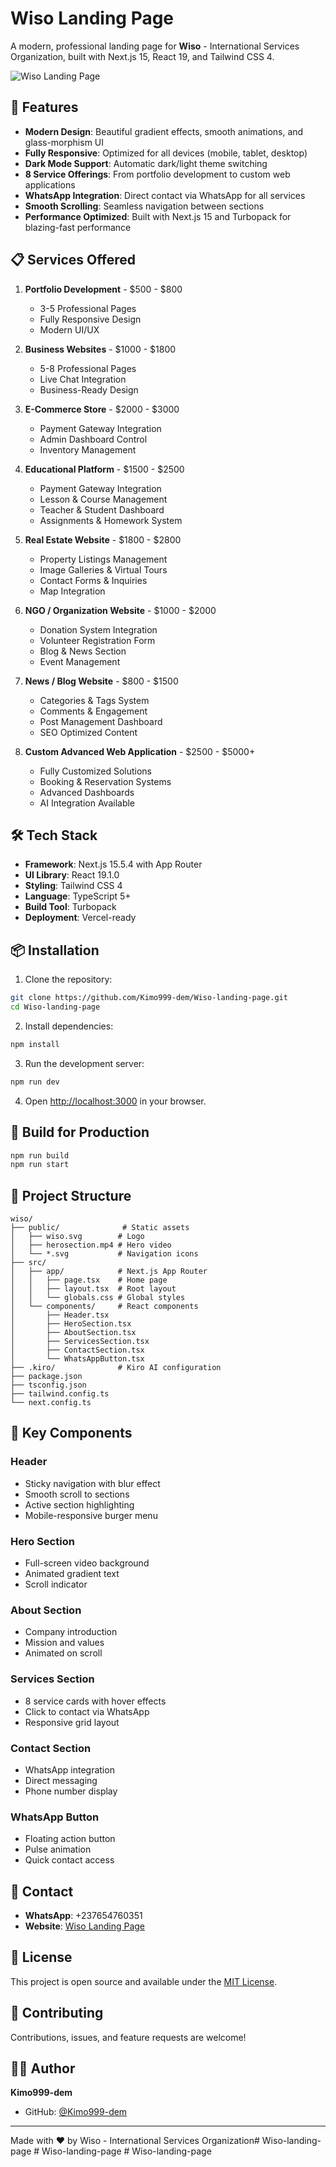 # Wiso Landing Page

A modern, professional landing page for **Wiso** - International Services Organization, built with Next.js 15, React 19, and Tailwind CSS 4.

![Wiso Landing Page](public/wiso.svg)

## 🚀 Features

- **Modern Design**: Beautiful gradient effects, smooth animations, and glass-morphism UI
- **Fully Responsive**: Optimized for all devices (mobile, tablet, desktop)
- **Dark Mode Support**: Automatic dark/light theme switching
- **8 Service Offerings**: From portfolio development to custom web applications
- **WhatsApp Integration**: Direct contact via WhatsApp for all services
- **Smooth Scrolling**: Seamless navigation between sections
- **Performance Optimized**: Built with Next.js 15 and Turbopack for blazing-fast performance

## 📋 Services Offered

1. **Portfolio Development** - $500 - $800
   - 3-5 Professional Pages
   - Fully Responsive Design
   - Modern UI/UX

2. **Business Websites** - $1000 - $1800
   - 5-8 Professional Pages
   - Live Chat Integration
   - Business-Ready Design

3. **E-Commerce Store** - $2000 - $3000
   - Payment Gateway Integration
   - Admin Dashboard Control
   - Inventory Management

4. **Educational Platform** - $1500 - $2500
   - Payment Gateway Integration
   - Lesson & Course Management
   - Teacher & Student Dashboard
   - Assignments & Homework System

5. **Real Estate Website** - $1800 - $2800
   - Property Listings Management
   - Image Galleries & Virtual Tours
   - Contact Forms & Inquiries
   - Map Integration

6. **NGO / Organization Website** - $1000 - $2000
   - Donation System Integration
   - Volunteer Registration Form
   - Blog & News Section
   - Event Management

7. **News / Blog Website** - $800 - $1500
   - Categories & Tags System
   - Comments & Engagement
   - Post Management Dashboard
   - SEO Optimized Content

8. **Custom Advanced Web Application** - $2500 - $5000+
   - Fully Customized Solutions
   - Booking & Reservation Systems
   - Advanced Dashboards
   - AI Integration Available

## 🛠️ Tech Stack

- **Framework**: Next.js 15.5.4 with App Router
- **UI Library**: React 19.1.0
- **Styling**: Tailwind CSS 4
- **Language**: TypeScript 5+
- **Build Tool**: Turbopack
- **Deployment**: Vercel-ready

## 📦 Installation

1. Clone the repository:
```bash
git clone https://github.com/Kimo999-dem/Wiso-landing-page.git
cd Wiso-landing-page
```

2. Install dependencies:
```bash
npm install
```

3. Run the development server:
```bash
npm run dev
```

4. Open [http://localhost:3000](http://localhost:3000) in your browser.

## 🚀 Build for Production

```bash
npm run build
npm run start
```

## 📁 Project Structure

```
wiso/
├── public/              # Static assets
│   ├── wiso.svg        # Logo
│   ├── herosection.mp4 # Hero video
│   └── *.svg           # Navigation icons
├── src/
│   ├── app/            # Next.js App Router
│   │   ├── page.tsx    # Home page
│   │   ├── layout.tsx  # Root layout
│   │   └── globals.css # Global styles
│   └── components/     # React components
│       ├── Header.tsx
│       ├── HeroSection.tsx
│       ├── AboutSection.tsx
│       ├── ServicesSection.tsx
│       ├── ContactSection.tsx
│       └── WhatsAppButton.tsx
├── .kiro/              # Kiro AI configuration
├── package.json
├── tsconfig.json
├── tailwind.config.ts
└── next.config.ts
```

## 🎨 Key Components

### Header
- Sticky navigation with blur effect
- Smooth scroll to sections
- Active section highlighting
- Mobile-responsive burger menu

### Hero Section
- Full-screen video background
- Animated gradient text
- Scroll indicator

### About Section
- Company introduction
- Mission and values
- Animated on scroll

### Services Section
- 8 service cards with hover effects
- Click to contact via WhatsApp
- Responsive grid layout

### Contact Section
- WhatsApp integration
- Direct messaging
- Phone number display

### WhatsApp Button
- Floating action button
- Pulse animation
- Quick contact access

## 📱 Contact

- **WhatsApp**: +237654760351
- **Website**: [Wiso Landing Page](https://github.com/Kimo999-dem/Wiso-landing-page)

## 📄 License

This project is open source and available under the [MIT License](LICENSE).

## 🤝 Contributing

Contributions, issues, and feature requests are welcome!

## 👨‍💻 Author

**Kimo999-dem**
- GitHub: [@Kimo999-dem](https://github.com/Kimo999-dem)

---

Made with ❤️ by Wiso - International Services Organization#   W i s o - l a n d i n g - p a g e  
 #   W i s o - l a n d i n g - p a g e  
 #   W i s o - l a n d i n g - p a g e  
 